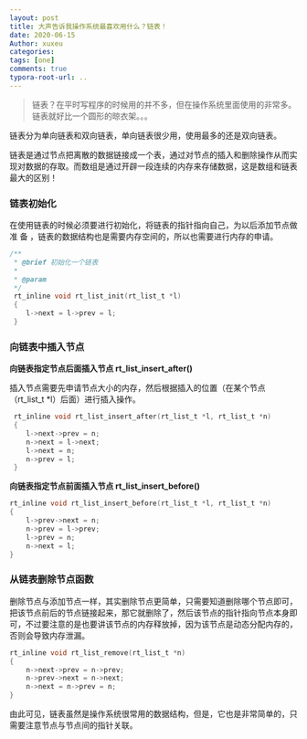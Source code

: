 ```yaml
---
layout: post
title: 大声告诉我操作系统最喜欢用什么？链表！
date: 2020-06-15
Author: xuxeu
categories: 
tags: [one]
comments: true
typora-root-url: ..
---
```


> 链表？在平时写程序的时候用的并不多，但在操作系统里面使用的非常多。链表就好比一个圆形的晾衣架。。。

链表分为单向链表和双向链表，单向链表很少用，使用最多的还是双向链表。

链表是通过节点把离散的数据链接成一个表，通过对节点的插入和删除操作从而实现对数据的存取。而数组是通过开辟一段连续的内存来存储数据，这是数组和链表最大的区别！

### 链表初始化

在使用链表的时候必须要进行初始化，将链表的指针指向自己，为以后添加节点做准
备 ，链表的数据结构也是需要内存空间的，所以也需要进行内存的申请。

```c
/**
 * @brief 初始化一个链表
 *
 * @param
 */
 rt_inline void rt_list_init(rt_list_t *l)
 {
 	l->next = l->prev = l;
 }
```

### 向链表中插入节点

**向链表指定节点后面插入节点 rt_list_insert_after()**

插入节点需要先申请节点大小的内存，然后根据插入的位置（在某个节点（rt_list_t *l）后面）进行插入操作。

```c
 rt_inline void rt_list_insert_after(rt_list_t *l, rt_list_t *n)
 {
 	l->next->prev = n;
 	n->next = l->next;
 	l->next = n;
 	n->prev = l;
 }
```

**向链表指定节点前面插入节点 rt_list_insert_before()**

```c
rt_inline void rt_list_insert_before(rt_list_t *l, rt_list_t *n)
{
	l->prev->next = n;
	n->prev = l->prev;
	l->prev = n;
	n->next = l;
}
```

### 从链表删除节点函数

删除节点与添加节点一样，其实删除节点更简单，只需要知道删除哪个节点即可，把该节点前后的节点链接起来，那它就删除了，然后该节点的指针指向节点本身即可，不过要注意的是也要讲该节点的内存释放掉，因为该节点是动态分配内存的，否则会导致内存泄漏。

```c
rt_inline void rt_list_remove(rt_list_t *n)
{
	n->next->prev = n->prev;
	n->prev->next = n->next;
	n->next = n->prev = n;
}
```

由此可见，链表虽然是操作系统很常用的数据结构，但是，它也是非常简单的，只需要注意节点与节点间的指针关联。

